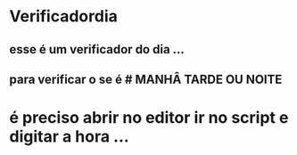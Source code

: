 # Verificadordia
## esse é um verificador do dia ...
## para verificar o se é # MANHÂ TARDE OU NOITE 
# é preciso abrir no editor ir no script e digitar a hora ...
